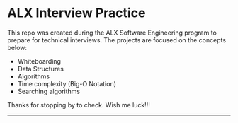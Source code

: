 # ALX Interview Practice
This repo was created during the ALX Software Engineering program to prepare for technical interviews. The projects are focused on the concepts below:

* Whiteboarding
* Data Structures
* Algorithms
* Time complexity (Big-O Notation)
* Searching algorithms

Thanks for stopping by to check. Wish me luck!!!
<hr>
